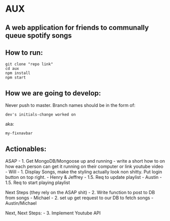 # AUX

## A web application for friends to communally queue spotify songs

## How to run:

	git clone "repo link"
	cd aux
	npm install
	npm start

## How we are going to develop:

Never push to master.  Branch names should be in the form of: 
	
	dev's initials-change worked on

aka:

	my-fixnavbar

## Actionables:

ASAP
    - 1. Get MongoDB/Mongoose up and running - write a short how to on how each person can get it running on their computer
      or link youtube video
      		- Will
	- 1. Display Songs, make the styling actually look non shitty.  Put login button on top right.
			- Henry & Jeffrey
	- 1.5. Req to update playlist
			- Austin
	- 1.5.  Req to start playing playlist

Next Steps (they rely on the ASAP shit)
    - 2. Write function to post to DB from songs
    		- Michael
    - 2. set up get request to our DB to fetch songs
    		- Austin/Michael

Next, Next Steps:
	- 3. Implement Youtube API
